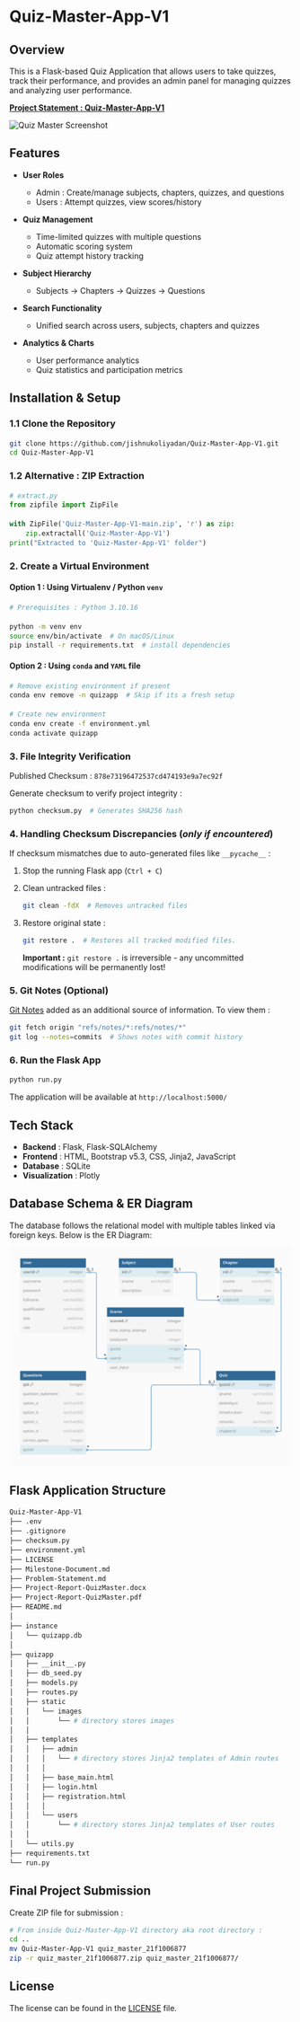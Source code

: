 # Quiz-Master-App-V1

## Overview

This is a Flask-based Quiz Application that allows users to take quizzes, track their performance, and provides an admin panel for managing quizzes and analyzing user performance.

**[Project Statement : Quiz-Master-App-V1](https://github.com/jishnukoliyadan/Quiz-Master-App-V1/blob/main/Problem-Statement.md)**

![Quiz Master Screenshot](https://raw.githubusercontent.com/jishnukoliyadan/Quiz-Master-App-V1/refs/heads/main/quizapp/static/images/Quiz_Master.gif)

## Features

- **User Roles**
  - Admin : Create/manage subjects, chapters, quizzes, and questions
  - Users : Attempt quizzes, view scores/history

- **Quiz Management**
  - Time-limited quizzes with multiple questions
  - Automatic scoring system
  - Quiz attempt history tracking

- **Subject Hierarchy**
  - Subjects → Chapters → Quizzes → Questions

- **Search Functionality**
  - Unified search across users, subjects, chapters and quizzes
  
- **Analytics & Charts**
  - User performance analytics
  - Quiz statistics and participation metrics

## Installation & Setup

### 1.1 Clone the Repository

```bash
git clone https://github.com/jishnukoliyadan/Quiz-Master-App-V1.git
cd Quiz-Master-App-V1
```

### 1.2 Alternative : ZIP Extraction

```python
# extract.py
from zipfile import ZipFile

with ZipFile('Quiz-Master-App-V1-main.zip', 'r') as zip:
    zip.extractall('Quiz-Master-App-V1')
print("Extracted to 'Quiz-Master-App-V1' folder")
```

### 2. Create a Virtual Environment

#### Option 1 : Using Virtualenv / Python `venv`

```bash
# Prerequisites : Python 3.10.16

python -m venv env
source env/bin/activate  # On macOS/Linux
pip install -r requirements.txt  # install dependencies
```

#### Option 2 : Using `conda` and `YAML` file

```bash
# Remove existing environment if present
conda env remove -n quizapp  # Skip if its a fresh setup

# Create new environment
conda env create -f environment.yml
conda activate quizapp
```

### 3. File Integrity Verification

Published Checksum : `878e73196472537cd474193e9a7ec92f`

Generate checksum to verify project integrity :

```bash
python checksum.py  # Generates SHA256 hash
```

### 4. Handling Checksum Discrepancies (*only if encountered*)

If checksum mismatches due to auto-generated files like `__pycache__` :

1. Stop the running Flask app (`Ctrl + C`)

2. Clean untracked files :

    ```bash
    git clean -fdX  # Removes untracked files
    ```

3. Restore original state :

    ```bash
    git restore .  # Restores all tracked modified files.
    ```

    **Important :** `git restore .` is irreversible - any uncommitted modifications will be permanently lost!

### 5. Git Notes (Optional)

[Git Notes](https://git-scm.com/docs/git-notes) added as an additional source of information. To view them :

```bash
git fetch origin "refs/notes/*:refs/notes/*"
git log --notes=commits  # Shows notes with commit history
```

### 6. Run the Flask App

```sh
python run.py
```

The application will be available at `http://localhost:5000/`

## Tech Stack

- **Backend** : Flask, Flask-SQLAlchemy
- **Frontend** : HTML, Bootstrap v5.3, CSS, Jinja2, JavaScript
- **Database** : SQLite
- **Visualization** : Plotly

## Database Schema & ER Diagram

The database follows the relational model with multiple tables linked via foreign keys. Below is the ER Diagram:

![ER Diagram](quizapp/static/images/ER_Diagram.png)

## Flask Application Structure

```bash
Quiz-Master-App-V1
├── .env
├── .gitignore
├── checksum.py
├── environment.yml
├── LICENSE
├── Milestone-Document.md
├── Problem-Statement.md
├── Project-Report-QuizMaster.docx
├── Project-Report-QuizMaster.pdf
├── README.md
│
├── instance
│   └── quizapp.db
│
├── quizapp
│   ├── __init__.py
│   ├── db_seed.py
│   ├── models.py
│   ├── routes.py
│   ├── static
│   │   └── images
│   │       └── # directory stores images
│   │
│   ├── templates
│   │   ├── admin
│   │   │   └── # directory stores Jinja2 templates of Admin routes
│   │   │ 
│   │   ├── base_main.html
│   │   ├── login.html
│   │   ├── registration.html
│   │   │ 
│   │   └── users
│   │       └── # directory stores Jinja2 templates of User routes
│   │
│   └── utils.py
├── requirements.txt
└── run.py
```

## Final Project Submission

Create ZIP file for submission :

```bash
# From inside Quiz-Master-App-V1 directory aka root directory :
cd ..
mv Quiz-Master-App-V1 quiz_master_21f1006877
zip -r quiz_master_21f1006877.zip quiz_master_21f1006877/
```

## License

The license can be found in the [LICENSE](LICENSE) file.